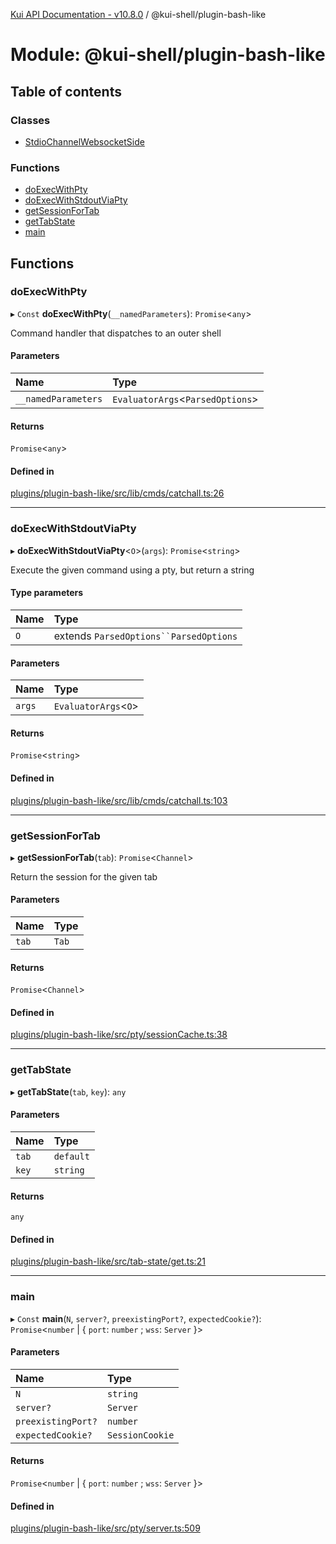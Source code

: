 [Kui API Documentation - v10.8.0](../README.md) / @kui-shell/plugin-bash-like

# Module: @kui-shell/plugin-bash-like

## Table of contents

### Classes

- [StdioChannelWebsocketSide](../classes/kui_shell_plugin_bash_like.StdioChannelWebsocketSide.md)

### Functions

- [doExecWithPty](kui_shell_plugin_bash_like.md#doexecwithpty)
- [doExecWithStdoutViaPty](kui_shell_plugin_bash_like.md#doexecwithstdoutviapty)
- [getSessionForTab](kui_shell_plugin_bash_like.md#getsessionfortab)
- [getTabState](kui_shell_plugin_bash_like.md#gettabstate)
- [main](kui_shell_plugin_bash_like.md#main)

## Functions

### doExecWithPty

▸ `Const` **doExecWithPty**(`__namedParameters`): `Promise`<`any`\>

Command handler that dispatches to an outer shell

#### Parameters

| Name                | Type                              |
| :------------------ | :-------------------------------- |
| `__namedParameters` | `EvaluatorArgs`<`ParsedOptions`\> |

#### Returns

`Promise`<`any`\>

#### Defined in

[plugins/plugin-bash-like/src/lib/cmds/catchall.ts:26](https://github.com/mra-ruiz/kui/blob/76908b178/plugins/plugin-bash-like/src/lib/cmds/catchall.ts#L26)

---

### doExecWithStdoutViaPty

▸ **doExecWithStdoutViaPty**<`O`\>(`args`): `Promise`<`string`\>

Execute the given command using a pty, but return a string

#### Type parameters

| Name | Type                                     |
| :--- | :--------------------------------------- |
| `O`  | extends ` ParsedOptions``ParsedOptions ` |

#### Parameters

| Name   | Type                  |
| :----- | :-------------------- |
| `args` | `EvaluatorArgs`<`O`\> |

#### Returns

`Promise`<`string`\>

#### Defined in

[plugins/plugin-bash-like/src/lib/cmds/catchall.ts:103](https://github.com/mra-ruiz/kui/blob/76908b178/plugins/plugin-bash-like/src/lib/cmds/catchall.ts#L103)

---

### getSessionForTab

▸ **getSessionForTab**(`tab`): `Promise`<`Channel`\>

Return the session for the given tab

#### Parameters

| Name  | Type  |
| :---- | :---- |
| `tab` | `Tab` |

#### Returns

`Promise`<`Channel`\>

#### Defined in

[plugins/plugin-bash-like/src/pty/sessionCache.ts:38](https://github.com/mra-ruiz/kui/blob/76908b178/plugins/plugin-bash-like/src/pty/sessionCache.ts#L38)

---

### getTabState

▸ **getTabState**(`tab`, `key`): `any`

#### Parameters

| Name  | Type      |
| :---- | :-------- |
| `tab` | `default` |
| `key` | `string`  |

#### Returns

`any`

#### Defined in

[plugins/plugin-bash-like/src/tab-state/get.ts:21](https://github.com/mra-ruiz/kui/blob/76908b178/plugins/plugin-bash-like/src/tab-state/get.ts#L21)

---

### main

▸ `Const` **main**(`N`, `server?`, `preexistingPort?`, `expectedCookie?`): `Promise`<`number` \| { `port`: `number` ; `wss`: `Server` }\>

#### Parameters

| Name               | Type            |
| :----------------- | :-------------- |
| `N`                | `string`        |
| `server?`          | `Server`        |
| `preexistingPort?` | `number`        |
| `expectedCookie?`  | `SessionCookie` |

#### Returns

`Promise`<`number` \| { `port`: `number` ; `wss`: `Server` }\>

#### Defined in

[plugins/plugin-bash-like/src/pty/server.ts:509](https://github.com/mra-ruiz/kui/blob/76908b178/plugins/plugin-bash-like/src/pty/server.ts#L509)

